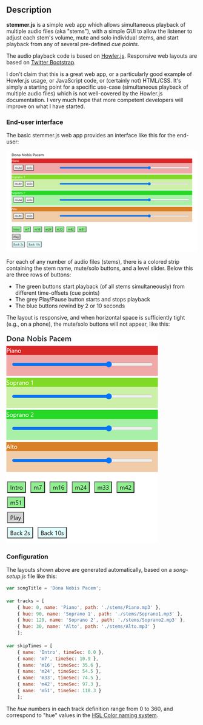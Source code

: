 ## Description

**stemmer.js** is a simple web app which allows simultaneous playback of multiple audio files (aka "stems"), with a simple GUI to allow the listener to adjust
each stem's volume, mute and solo individual stems, and start playback from any of several pre-defined _cue points_.

The audio playback code is based on [Howler.js](https://github.com/goldfire/howler.js/). Responsive web layouts are based on
[Twitter Bootstrap](https://getbootstrap.com/).

I don't claim that this is a great web app, or a particularly good example of Howler.js usage, or JavaScript code, or (certainly not) HTML/CSS. It's
simply a starting point for a specific use-case (simultaneous playback of multiple audio files) which is not well-covered by the Howler.js documentation.
I very much hope that more competent developers will improve on what I have started.

### End-user interface

The basic stemmer.js web app provides an interface like this for the end-user:

![basic end-user gui](images/computer.png)

For each of any number of audio files (stems), there is a colored strip containing the stem name, mute/solo buttons, and a level slider. Below this are three rows of buttons:
- The green buttons start playback (of all stems simultaneously) from different time-offsets (cue points)
- The grey Play/Pause button starts and stops playback
- The blue buttons rewind by 2 or 10 seconds

The layout is responsive, and when horizontal space is sufficiently tight (e.g., on a phone), the mute/solo buttons will not appear, like this:

![phone layout](images/phone.png)

### Configuration

The layouts shown above are generated automatically, based on a *song-setup.js* file like this:

```javascript
var songTitle = 'Dona Nobis Pacem';

var tracks = [
    { hue: 0, name: 'Piano', path: './stems/Piano.mp3' },
    { hue: 90, name: 'Soprano 1', path: './stems/Soprano1.mp3' },
    { hue: 120, name: 'Soprano 2', path: './stems/Soprano2.mp3' },
    { hue: 30, name: 'Alto', path: './stems/Alto.mp3' }
    ];

var skipTimes = [
    { name: 'Intro', timeSec: 0.0 },
    { name: 'm7', timeSec: 10.9 },
    { name: 'm16', timeSec: 35.6 },
    { name: 'm24', timeSec: 54.5 },
    { name: 'm33', timeSec: 74.5 },
    { name: 'm42', timeSec: 97.3 },
    { name: 'm51', timeSec: 118.3 }
    ];
```

The *hue* numbers in each track definition range from 0 to 360, and correspond to "hue" values in the [HSL Color naming system](https://www.w3schools.com/colors/colors_hsl.asp).
